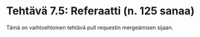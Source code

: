 # Tehtävä 7.5: Referaatti (n. 125 sanaa)

Tämä on vaihtoehtoinen tehtävä pull requestin mergeämisen sijaan.
